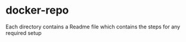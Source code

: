 # docker-repo

Each directory contains a Readme file which contains the steps for any required setup